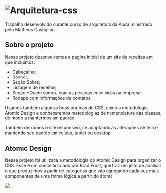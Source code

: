 
# ![Arquitetura-css]()

Trabalho desenvolvido durante curso de arquitetura da Alura ministrado pelo Matheus Castiglioni.

## Sobre o projeto

Nesse projeto desenvolvemos a página inicial de um site de receitas em que incluimos:

- Cabeçalho;
- Banner;
- Seção Sobre;
- Listagem de receitas;
- Seção *Quem somos, com as pessoas envolvidas na empresa;
- Rodapé com informações de contatos.

Usamos também algumas boas práticas de CSS, como a metodologia Atomic Design e conheceremos metodologias de nomenclatura das classes, de modo a mantermos um padrão.

Também deixamos o site responsivo, se adaptando às alterações de tela e mantendo seu padrão em celular, tablet ou desktop.



## Atomic Design 

Nesse projeto foi utilizada a metodologia do Atomic Design para organizar o CSS. Esse é um conceito criado por Brad Frost, que traz um jeito de analisar o que produzimos a partir de categorias que vão agregando cada vez mais componentes de uma forma lógica a partir do átomo.

![]("../../img/readme/atomic-design.png")

